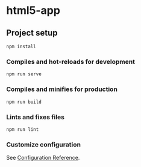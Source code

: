 # html5-app

## Project setup
```
npm install
```

### Compiles and hot-reloads for development
```
npm run serve
```

### Compiles and minifies for production
```
npm run build
```

### Lints and fixes files
```
npm run lint
```

### Customize configuration
See [Configuration Reference](https://cli.vuejs.org/config/).


<style scoped>
.container {
  display: flex; /* 使用 flexbox 布局 */
  flex-direction: column; /* 垂直排列子元素 */
  height: 100vh; /* 高度占满视口高度 */
  background-color: #FFF; /* 背景颜色为白色 */
}

.header {
  position: fixed; /* 固定在顶部 */
  top: 0; /* 顶部位置为0 */
  left: 0; /* 左侧位置为0 */
  right: 0; /* 右侧位置为0 */
  z-index: 10; /* 确保在最上层 */
}

.progress-container {
  display: flex; /* 使用 flexbox 布局 */
  flex-direction: column; /* 垂直排列子元素 */
  align-items: center; /* 子元素水平居中 */
  justify-content: center; /* 子元素垂直居中 */
  margin: 1rem 0; /* 上下外边距为1rem */
}

.progress-info {
  font-size: 1rem; /* 设置进度信息的文字大小 */
  margin-bottom: 0.5rem; /* 进度信息和进度条之间的间距 */
}

.progress-bar {
  width: 86vw; /* 设置进度条宽度为86vw */
}

.content {
  display: flex; /* 使用 flexbox 布局 */
  flex-direction: column; /* 垂直排列上下部分 */
  padding: 1rem 1rem 0 1rem; /* 设置内边距 */
  text-align: center; /* 文本居中对齐 */
  margin-top: 100px; /* 留出顶部区域的空间 */
  margin-bottom: 100px; /* 留出底部区域的空间 */
}

.lower-content-container {
  flex: 1; /* 占据剩余空间 */
  overflow-y: auto; /* 允许内容溢出时滚动 */
  position: relative; /* 确保阴影在容器内 */
}

.que-input-group {
  margin: 1rem; /* 设置外边距为1rem */
  border-radius: 1.5rem; /* 设置圆角 */
}

.van-field-input {
  background-color: #F6F6F6; /* 输入框背景颜色 */
  font-size: 1rem; /* 字体大小 */
  font-weight: bold; /* 字体加粗 */
  color: black; /* 字体颜色为黑色 */
}

.upper-content {
  padding: 1rem; /* 设置内边距为1rem，增加内容与边界的间距 */
  text-align: left; /* 设置文本左对齐 */
}

.lower-content {
  padding: 1rem; /* 设置内边距为1rem */
}

.type-5-6-span {
  color: red; /* 设置文本颜色为红色 */
}

.skip-a-a {
  text-decoration: underline; /* 添加下划线 */
  color: #0083FE; /* 设置链接颜色 */
}

.base-que-button {
  background-color: #F6F6F6; /* 按钮背景颜色 */
  color: #000; /* 按钮文字颜色 */
  border: none; /* 无边框 */
  margin-bottom: 1.5rem; /* 下外边距为1.5rem */
  font-size: 1rem; /* 字体大小 */
  height: 3.5rem; /* 按钮高度 */
}

.button-que-button-active {
  background-color: #50d2c8; /* 激活状态下按钮的背景颜色 */
}

.footer {
  position: fixed; /* 固定在底部 */
  bottom: 10px; /* 距离底部10px */
  left: 0; /* 左侧位置为0 */
  right: 0; /* 右侧位置为0 */
  display: flex; /* 使用 flexbox 布局 */
  justify-content: space-around; /* 子元素均匀分布 */
  padding: 0.5rem; /* 上下内边距为0.5rem */
  background-color: #FFF; /* 背景颜色为白色 */
}

.previous-button {
  background-color: #FFF; /* 按钮背景颜色为白色 */
  color: #50d2c8; /* 按钮文字颜色 */
  border: 1px solid #50d2c8; /* 边框颜色 */
  margin-right: 0.5rem; /* 右外边距为0.5rem */
  margin-left: 2rem; /* 左外边距为2rem */
}

.next-button {
  margin-left: 0.5rem; /* 左外边距为0.5rem */
  margin-right: 2rem; /* 右外边距为2rem */
}
</style>
